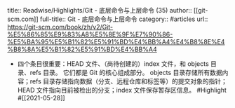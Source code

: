title:: Readwise/Highlights/Git - 底层命令与上层命令 (35)
author:: [[git-scm.com]]
full-title:: Git - 底层命令与上层命令
category:: #articles
url:: https://git-scm.com/book/zh/v2/Git-%E5%86%85%E9%83%A8%E5%8E%9F%E7%90%86-%E5%BA%95%E5%B1%82%E5%91%BD%E4%BB%A4%E4%B8%8E%E4%B8%8A%E5%B1%82%E5%91%BD%E4%BB%A4

- 四个条目很重要：HEAD 文件、（尚待创建的）index 文件，和 objects 目录、refs 目录。
  它们都是 Git 的核心组成部分。
  objects 目录存储所有数据内容；refs 目录存储指向数据（分支、远程仓库和标签等）的提交对象的指针；
  HEAD 文件指向目前被检出的分支；index 文件保存暂存区信息。 #Highlight #[[2021-05-28]]